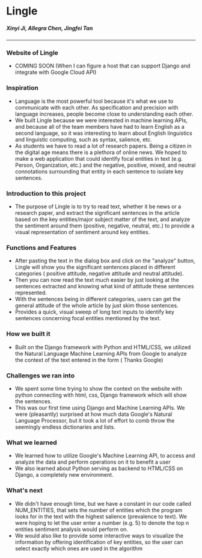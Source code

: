 # Lingle
##### Xinyi Ji, Allegra Chen, Jingfei Tan
---
### Website of Lingle
- COMING SOON (When I can figure a host that can support Django and integrate with Google Cloud API)

### Inspiration
 - Language is the most powerful tool because it's what we use to communicate with each other. As specification and precision with language increases, people become close to understanding each other.
 - We built Lingle because we were interested in machine learning APIs, and because all of the team members have had to learn English as a second language, so it was interesting to learn about English linguistics and linguistic computing, such as syntax, salience, etc.
 - As students we have to read a lot of research papers. Being a citizen in the digital age means there is a plethora of online news. We hoped to make a web application that could identify focal entities in text (e.g. Person, Organization, etc.) and the negative, positive, mixed, and neutral connotations surrounding that entity in each sentence to isolate key sentences.

### Introduction to this project
  - The purpose of Lingle is to try to read text, whether it be news or a research paper, and extract the significant sentences in the article based on the key entities/major subject matter of the text, and analyze the sentiment around them (positive, negative, neutral, etc.) to provide a visual representation of sentiment around key entities.

### Functions and Features
 - After pasting the text in the dialog box and click on the "analyze" button, Lingle will show you the significant sentences placed in different categories ( positive attitude, negative attitude and neutral attitude). 
 - Then you can now read the text much easier by just looking at the sentences extracted and knowing what kind of attitude these sentences represented.
- With the sentences being in different categories, users can get the general attitude of the whole article by just skim those sentences.
- Provides a quick, visual sweep of long text inputs to identify key sentences concerning focal entities mentioned by the text.

### How we built it
 - Built on the Django framework with Python and HTML/CSS, we utilized the Natural Language Machine Learning APIs from Google to analyze the context of the text entered in the form ( Thanks Google)

### Challenges we ran into
 - We spent some time trying to show the context on the website with python connecting with html, css, Django framework which will show the sentences.
 - This was our first time using Django and Machine Learning APIs. We were (pleasantly) surprised at how much data Google's Natural Language Processor, but it took a lot of effort to comb throw the seemingly endless dictionaries and lists. 

### What we learned
 - We learned how to utilize Google's Machine Learning API, to access and analyze the data and perform operations on it to benefit a user
 - We also learned about Python serving as backend to HTML/CSS on Django, a completely new environment. 

### What's next
 - We didn't have enough time, but we have a constant in our code called NUM_ENTITIES, that sets the number of entities which the program looks for in the text with the highest salience (prevalence to text). We were hoping to let the user enter a number (e.g. 5) to denote the top n entities sentiment analysis would perform on.
 - We would also like to provide some interactive ways to visualize the information by offering identification of key entities, so the user can select exactly which ones are used in the algorithm
